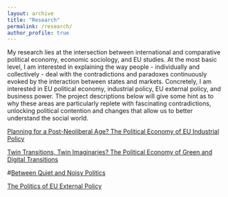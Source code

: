 ```yaml
---
layout: archive
title: "Research"
permalink: /research/
author_profile: true
---
```


My research lies at the intersection between international and comparative political economy, economic sociology, and EU studies. At the most basic level, I am interested in explaining the way people - individually and collectively - deal with the contradictions and paradoxes continuously evoked by the interaction between states and markets. Concretely, I am interested in EU political economy, industrial policy, EU external policy, and business power. The project descriptions below will give some hint as to why these areas are particularly replete with fascinating contradictions, unlocking political contention and changes that allow us to better understand the social world.

[Planning for a Post-Neoliberal Age? The Political Economy of EU Industrial Policy](https://www.luukschmitz.com/research/post-neoliberal)

[Twin Transitions, Twin Imaginaries? The Political Economy of Green and Digital Transitions](https://www.luukschmitz.com/research/twin)

#[Between Quiet and Noisy Politics](https://www.luukschmitz.com/research/quiet-noisy)

[The Politics of EU External Policy](https://www.luukschmitz.com/research/eu-external)
